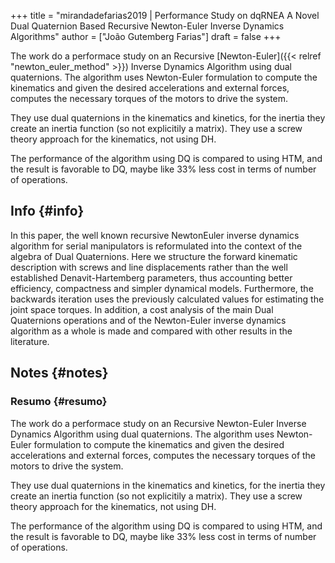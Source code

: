 +++
title = "mirandadefarias2019 | Performance Study on dqRNEA  A Novel Dual Quaternion Based Recursive Newton-Euler Inverse Dynamics Algorithms"
author = ["João Gutemberg Farias"]
draft = false
+++

The work do a performace study on an Recursive [Newton-Euler]({{< relref "newton_euler_method" >}}) Inverse Dynamics Algorithm using dual quaternions. The algorithm uses Newton-Euler formulation to compute the kinematics and given the desired accelerations and external forces, computes the necessary torques of the motors to drive the system.

They use dual quaternions in the kinematics and kinetics, for the inertia they create an inertia function (so not explicitily a matrix). They use a screw theory approach for the kinematics, not using DH.

The performance of the algorithm using DQ is compared to using HTM, and the result is favorable to DQ, maybe like 33% less cost in terms of number of operations.


## Info {#info}

In this paper, the well known recursive NewtonEuler inverse dynamics algorithm for serial manipulators is reformulated into the context of the algebra of Dual Quaternions. Here we structure the forward kinematic description with screws and line displacements rather than the well established Denavit-Hartemberg parameters, thus accounting better efficiency, compactness and simpler dynamical models. Furthermore, the backwards iteration uses the previously calculated values for estimating the joint space torques. In addition, a cost analysis of the main Dual Quaternions operations and of the Newton-Euler inverse dynamics algorithm as a whole is made and compared with other results in the literature.


## Notes {#notes}


### Resumo {#resumo}

The work do a performace study on an Recursive Newton-Euler Inverse Dynamics Algorithm using dual quaternions. The algorithm uses Newton-Euler formulation to compute the kinematics and given the desired accelerations and external forces, computes the necessary torques of the motors to drive the system.

They use dual quaternions in the kinematics and kinetics, for the inertia they create an inertia function (so not explicitily a matrix). They use a screw theory approach for the kinematics, not using DH.

The performance of the algorithm using DQ is compared to using HTM, and the result is favorable to DQ, maybe like 33% less cost in terms of number of operations.
